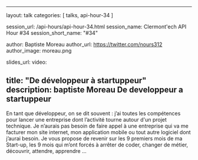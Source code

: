 ---
layout: talk
categories: [ talks, api-hour-34 ]

session_url: /api-hours/api-hour-34.html
session_name: Clermont'ech API Hour &#35;34
session_short_name: "&#35;34"

author: Baptiste Moreau
author_url: https://twitter.com/nours312
author_image: moreau.png

slides_url: 
video: 

title: "De développeur à startuppeur"
description: baptiste Moreau De developpeur a startuppeur
------

En tant que développeur, on se dit souvent : j’ai toutes les compétences pour lancer une entreprise dont l’activité tourne autour d'un projet technique. Je n’aurais pas besoin de faire appel à une entreprise qui va me facturer mon site internet, mon application mobile ou tout autre logiciel dont j’aurai besoin.
Je vous propose de revenir sur les 9 premiers mois de ma Start-up, les 9 mois qui m’ont forcés à arrêter de coder, changer de métier, découvrir, attendre, apprendre …